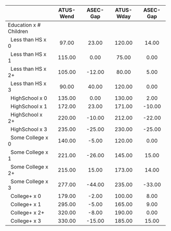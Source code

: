 
|                      |    ATUS-Wend |     ASEC-Gap |    ATUS-Wday |     ASEC-Gap |
| -------------------- | :----------: | :----------: | :----------: | :----------: |
| Education x # Children |              |              |              |              |
| &nbsp;&nbsp;Less than HS x 0 |        97.00 |        23.00 |       120.00 |        14.00 |
| &nbsp;&nbsp;Less than HS x 1 |       115.00 |         0.00 |        75.00 |         0.00 |
| &nbsp;&nbsp;Less than HS x 2+ |       105.00 |       -12.00 |        80.00 |         5.00 |
| &nbsp;&nbsp;Less than HS x 3 |        90.00 |        40.00 |       120.00 |         0.00 |
| &nbsp;&nbsp;HighSchool x 0 |       135.00 |         0.00 |       130.00 |         2.00 |
| &nbsp;&nbsp;HighSchool x 1 |       172.00 |        23.00 |       171.00 |       -10.00 |
| &nbsp;&nbsp;HighSchool x 2+ |       220.00 |       -10.00 |       212.00 |       -22.00 |
| &nbsp;&nbsp;HighSchool x 3 |       235.00 |       -25.00 |       230.00 |       -25.00 |
| &nbsp;&nbsp;Some College x 0 |       140.00 |        -5.00 |       120.00 |         0.00 |
| &nbsp;&nbsp;Some College x 1 |       221.00 |       -26.00 |       145.00 |        15.00 |
| &nbsp;&nbsp;Some College x 2+ |       215.00 |        15.00 |       173.00 |        14.00 |
| &nbsp;&nbsp;Some College x 3 |       277.00 |       -44.00 |       235.00 |       -33.00 |
| &nbsp;&nbsp;College+ x 0 |       179.00 |        -2.00 |       100.00 |         8.00 |
| &nbsp;&nbsp;College+ x 1 |       295.00 |        -5.00 |       165.00 |         9.00 |
| &nbsp;&nbsp;College+ x 2+ |       320.00 |        -8.00 |       190.00 |         0.00 |
| &nbsp;&nbsp;College+ x 3 |       330.00 |       -15.00 |       185.00 |        15.00 |

